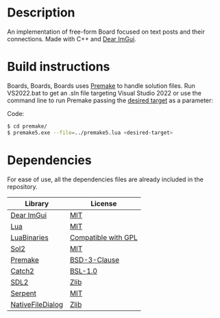 # Description
An implementation of free-form Board focused on text posts and their connections. Made with C++ and [Dear ImGui](https://github.com/ocornut/imgui).

# Build instructions

Boards, Boards, Boards uses [Premake](https://github.com/premake/premake-core) to handle solution files. Run VS2022.bat to get an .sln file targeting Visual Studio 2022 or use the command line to run Premake passing the [desired target](https://premake.github.io/docs/Using-Premake/) as a parameter:

Code:
```Bash
$ cd premake/
$ premake5.exe --file=../premake5.lua <desired-target>
```

# Dependencies

For ease of use, all the dependencies files are already included in the repository.

| Library  | License |
| ------------- | ------------- |
| [Dear ImGui](https://github.com/ocornut/imgui)  | [MIT](https://github.com/ocornut/imgui/blob/master/LICENSE.txt)  |
| [Lua](http://www.lua.org/home.html)  | [MIT](http://www.lua.org/license.html)  |
| [LuaBinaries](http://luabinaries.sourceforge.net/)  | [Compatible with GPL](http://luabinaries.sourceforge.net/license.html)  |
| [Sol2](https://github.com/ThePhD/sol2/)  | [MIT](https://github.com/ThePhD/sol2/blob/develop/LICENSE.txt)  |
| [Premake](https://github.com/premake/premake-core)  | [BSD-3-Clause](https://github.com/premake/premake-core/blob/master/LICENSE.txt)  |
| [Catch2](https://github.com/catchorg/Catch2/)  | [BSL-1.0](https://github.com/catchorg/Catch2/blob/devel/LICENSE.txt)  |
| [SDL2](https://www.libsdl.org/index.php)  | [Zlib](https://www.libsdl.org/license.php)  |
| [Serpent](https://github.com/pkulchenko/serpent) | [MIT](https://github.com/pkulchenko/serpent/blob/master/LICENSE)  |
| [NativeFileDialog](https://github.com/mlabbe/nativefiledialog)  | [Zlib](https://github.com/mlabbe/nativefiledialog/blob/master/LICENSE)  |